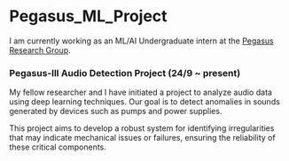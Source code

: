# Pegasus_ML_Project

I am currently working as an ML/AI Undergraduate intern at the [Pegasus Research Group](https://pegasus.ep.wisc.edu/).  


### Pegasus-lll Audio Detection Project (24/9 ~ present)
My fellow researcher and I have initiated a project to analyze audio data using deep learning techniques. 
Our goal is to detect anomalies in sounds generated by devices such as pumps and power supplies. 

This project aims to develop a robust system for identifying irregularities that may indicate mechanical issues or failures, ensuring the reliability of these critical components.
